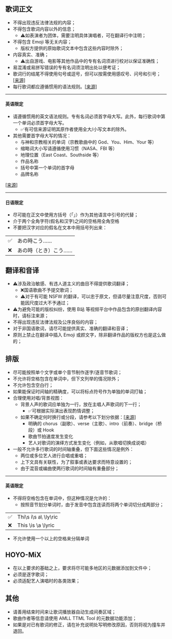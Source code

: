 ## 歌词正文
- 不得出现违反法律法规的内容；
- 不得包含歌词内容以外的信息；
	- ⚠如表演者为团体，需要注明具体演唱者，可在翻译行中注明；
- 不得包含 Emoji 等无关内容；
	- 版权方提供的原始歌词文本中包含这些内容时除外；
- 内容真实、准确；
	- ⚠出自游戏、电影等其他作品中的专有名词须进行校对以保证准确性；
- 易混淆或易拼写错误的专有名词须注明出处以便考证；
- 歌词行的结尾不得使用句号或逗号，但可以按需使用感叹号、问号和引号；[[来源]](https://help.apple.com/itc/musicstyleguide/#/itc3ae5d4dea:~:text=%E6%AD%8C%E8%AF%8D%E8%A1%8C%E7%9A%84%E7%BB%93%E5%B0%BE%E4%B8%8D%E5%BE%97%E4%BD%BF%E7%94%A8%E5%8F%A5%E5%8F%B7%E6%88%96%E9%80%97%E5%8F%B7%EF%BC%8C%E4%BD%86%E5%8F%AF%E4%BB%A5%E6%8C%89%E9%9C%80%E4%BD%BF%E7%94%A8%E6%84%9F%E5%8F%B9%E5%8F%B7%E3%80%81%E9%97%AE%E5%8F%B7%E5%92%8C%E5%BC%95%E5%8F%B7%E3%80%82)
- 每行歌词都应遵循惯用的语法规则。[[来源]](https://help.apple.com/itc/musicstyleguide/#/itc3ae5d4dea:~:text=%E5%92%8C%E5%BC%95%E5%8F%B7%E3%80%82-,%E6%AF%8F%E8%A1%8C%E6%AD%8C%E8%AF%8D%E9%83%BD%E5%BA%94%E9%81%B5%E5%BE%AA%E6%83%AF%E7%94%A8%E7%9A%84%E8%AF%AD%E6%B3%95%E8%A7%84%E5%88%99%E3%80%82,-%E5%85%B6%E4%BB%96%E5%8F%AF%E5%9C%A8%E6%AD%8C%E8%AF%8D)

---

#### 英语限定
- 请遵循惯用的英文语法规则。专有名词必须首字母大写。此外，每行歌词中第一个单词必须首字母大写。
	- ✅有可信来源证明其原作者使用全大/小写文本的除外。
- 其他需要首字母大写的情况：
	- 与神和宗教相关的单词（宗教歌曲中的 God、You、Him、Your 等）
	- 缩略词大小写请遵循使用习惯（NASA、FBI 等）
	- 地理位置（East Coast、Southside 等）
	- 作品名称
	- 括号中第一个单词的首字母
	- 品牌名称

[[来源]](https://help.apple.com/itc/musicstyleguide/#/itc3ae5d4dea)

---

#### 日语限定
- 尽可能在正文中使用方括号（「」）作为其他语言中引号的代替；
- 介于两个全角字符(假名和汉字)之间的空格用全角空格
- 不要把汉字对应的假名在文本中用括号列出来：
  
| | |
|---|---|
|✅|あの時こう……|
|❌|あの時（とき）こう……|


## 翻译和音译
- ⚠涉及政治敏感、有违人道主义的曲目不得提供歌词翻译；
	- ❌国语歌曲不予提交歌词；
	- ⚠对于有可能 NSFW 的翻译，可以忠于原文，但请尽量注意尺度，否则可能因尺度过大不予通过；
- ⚠为避免可能的版权纠纷，使用 B站 等视频平台中作品包含的原创翻译内容时，请标注来源；
- 不得出现违反法律法规及公序良俗的内容；
- 对于非国语歌词，请尽可能提供真实、准确的翻译和音译；
- 原则上禁止在翻译中插入 Emoji 或颜文字，除非翻译作品的版权方也是这么做的；


## 排版
- 尽可能按照单个文字或单个音节制作逐字/逐音节歌词；
- 不允许将空格包含在单词中，但下文列举的情况除外；
- 不允许包含空白行；
- 如果能保证时间轴的精确度，可以将标点符号作为单独的单词打轴；
- 合理使用对唱/背景视图：
	- 背景人声的歌词应单独为一行，放在主唱人声歌词的下一行；
		- ✅可根据实际演出表现酌情调整；
	- 如果不确定何时换行或分段，请参考以下划分依据：[[来源]](https://help.apple.com/itc/musicstyleguide/#/itc3ae5d4dea)
		- 明确的 chorus（副歌）、verse（主歌）、intro（前奏）、bridge（桥段）或 Hook
		- 歌曲节拍速度发生变化
		- 艺人对歌词的演绎方式发生变化（例如，从歌唱切换成说唱）
- 一般不允许多行歌词的时间轴重叠，但下面这些情况是例外：
	- 两位或多位艺人进行合唱或重唱；
	- 上下文具有关联性，为了叙事或表达要求而特意设置的；
	- 由于混音或编曲使两行歌词的时间轴有重叠部分；

---

#### 英语限定
- 不得将空格包含在单词中，但这种情况是允许的：
	- 按照音节划分单词时，由于发音中包含连读而将两个单词切分成两部分；

| | |
|---|---|
|✅|Thi\s i\s a\ \ly\ric|
|❌|This \is \a \lyric|

- 不允许使用一个以上的空格来分隔单词

## HOYO-MiX
- 在以上要求的基础之上，要求将尽可能多地区的元数据添加到文件中；
- 必须是逐字歌词；
- 必须适配艺人演唱时的各类效果；

## 其他
- 请善用结束时间来让歌词播放器自动生成间奏区域；
- 歌曲作者等信息请使用 AMLL TTML Tool 的元数据功能添加；
- 如果是对已有歌词的修正，请在补充说明处写明修改原因，否则将视为撞车并退回。
